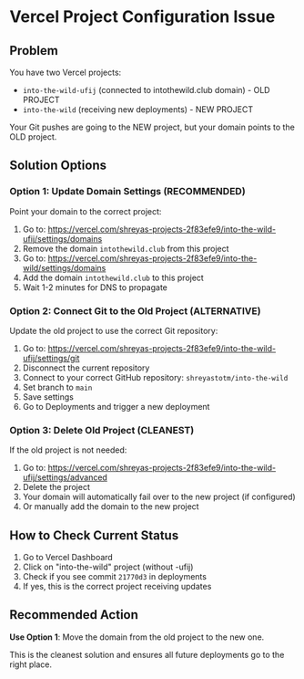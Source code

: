 # Vercel Project Configuration Issue

## Problem

You have two Vercel projects:

- `into-the-wild-ufij` (connected to intothewild.club domain) - OLD PROJECT
- `into-the-wild` (receiving new deployments) - NEW PROJECT

Your Git pushes are going to the NEW project, but your domain points to the OLD project.

## Solution Options

### Option 1: Update Domain Settings (RECOMMENDED)

Point your domain to the correct project:

1. Go to: https://vercel.com/shreyas-projects-2f83efe9/into-the-wild-ufij/settings/domains
2. Remove the domain `intothewild.club` from this project
3. Go to: https://vercel.com/shreyas-projects-2f83efe9/into-the-wild/settings/domains
4. Add the domain `intothewild.club` to this project
5. Wait 1-2 minutes for DNS to propagate

### Option 2: Connect Git to the Old Project (ALTERNATIVE)

Update the old project to use the correct Git repository:

1. Go to: https://vercel.com/shreyas-projects-2f83efe9/into-the-wild-ufij/settings/git
2. Disconnect the current repository
3. Connect to your correct GitHub repository: `shreyastotm/into-the-wild`
4. Set branch to `main`
5. Save settings
6. Go to Deployments and trigger a new deployment

### Option 3: Delete Old Project (CLEANEST)

If the old project is not needed:

1. Go to: https://vercel.com/shreyas-projects-2f83efe9/into-the-wild-ufij/settings/advanced
2. Delete the project
3. Your domain will automatically fail over to the new project (if configured)
4. Or manually add the domain to the new project

## How to Check Current Status

1. Go to Vercel Dashboard
2. Click on "into-the-wild" project (without -ufij)
3. Check if you see commit `21770d3` in deployments
4. If yes, this is the correct project receiving updates

## Recommended Action

**Use Option 1**: Move the domain from the old project to the new one.

This is the cleanest solution and ensures all future deployments go to the right place.
